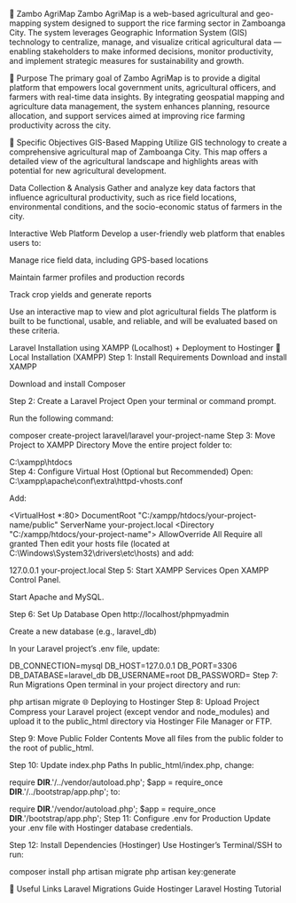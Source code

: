 🌾 Zambo AgriMap
Zambo AgriMap is a web-based agricultural and geo-mapping system designed to support the rice farming sector in Zamboanga City. The system leverages Geographic Information System (GIS) technology to centralize, manage, and visualize critical agricultural data — enabling stakeholders to make informed decisions, monitor productivity, and implement strategic measures for sustainability and growth.

📌 Purpose
The primary goal of Zambo AgriMap is to provide a digital platform that empowers local government units, agricultural officers, and farmers with real-time data insights. By integrating geospatial mapping and agriculture data management, the system enhances planning, resource allocation, and support services aimed at improving rice farming productivity across the city.

🎯 Specific Objectives
GIS-Based Mapping
Utilize GIS technology to create a comprehensive agricultural map of Zamboanga City. This map offers a detailed view of the agricultural landscape and highlights areas with potential for new agricultural development.

Data Collection & Analysis
Gather and analyze key data factors that influence agricultural productivity, such as rice field locations, environmental conditions, and the socio-economic status of farmers in the city.

Interactive Web Platform
Develop a user-friendly web platform that enables users to:

Manage rice field data, including GPS-based locations

Maintain farmer profiles and production records

Track crop yields and generate reports

Use an interactive map to view and plot agricultural fields
The platform is built to be functional, usable, and reliable, and will be evaluated based on these criteria.


Laravel Installation using XAMPP (Localhost) + Deployment to Hostinger
🔧 Local Installation (XAMPP)
Step 1: Install Requirements
Download and install XAMPP

Download and install Composer

Step 2: Create a Laravel Project
Open your terminal or command prompt.

Run the following command:

composer create-project laravel/laravel your-project-name
Step 3: Move Project to XAMPP Directory
Move the entire project folder to:


C:\xampp\htdocs\
Step 4: Configure Virtual Host (Optional but Recommended)
Open: C:\xampp\apache\conf\extra\httpd-vhosts.conf

Add:

<VirtualHost *:80>
    DocumentRoot "C:/xampp/htdocs/your-project-name/public"
    ServerName your-project.local
    <Directory "C:/xampp/htdocs/your-project-name">
        AllowOverride All
        Require all granted
    </Directory>
</VirtualHost>
Then edit your hosts file (located at C:\Windows\System32\drivers\etc\hosts) and add:


127.0.0.1 your-project.local
Step 5: Start XAMPP Services
Open XAMPP Control Panel.

Start Apache and MySQL.

Step 6: Set Up Database
Open http://localhost/phpmyadmin

Create a new database (e.g., laravel_db)

In your Laravel project’s .env file, update:


DB_CONNECTION=mysql
DB_HOST=127.0.0.1
DB_PORT=3306
DB_DATABASE=laravel_db
DB_USERNAME=root
DB_PASSWORD=
Step 7: Run Migrations
Open terminal in your project directory and run:


php artisan migrate
🌐 Deploying to Hostinger
Step 8: Upload Project
Compress your Laravel project (except vendor and node_modules) and upload it to the public_html directory via Hostinger File Manager or FTP.

Step 9: Move Public Folder Contents
Move all files from the public folder to the root of public_html.

Step 10: Update index.php Paths
In public_html/index.php, change:

require __DIR__.'/../vendor/autoload.php';
$app = require_once __DIR__.'/../bootstrap/app.php';
to:

require __DIR__.'/vendor/autoload.php';
$app = require_once __DIR__.'/bootstrap/app.php';
Step 11: Configure .env for Production
Update your .env file with Hostinger database credentials.

Step 12: Install Dependencies (Hostinger)
Use Hostinger’s Terminal/SSH to run:


composer install
php artisan migrate
php artisan key:generate

📘 Useful Links
Laravel Migrations Guide
Hostinger Laravel Hosting Tutorial
